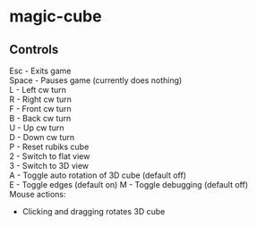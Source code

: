 # magic-cube

## Controls
Esc - Exits game  
Space - Pauses game (currently does nothing)  
L - Left cw turn  
R - Right cw turn  
F - Front cw turn  
B - Back cw turn  
U - Up cw turn  
D - Down cw turn  
P - Reset rubiks cube  
2 - Switch to flat view  
3 - Switch to 3D view  
A - Toggle auto rotation of 3D cube (default off)  
E - Toggle edges (default on)
M - Toggle debugging (default off)  
Mouse actions:  
- Clicking and dragging rotates 3D cube